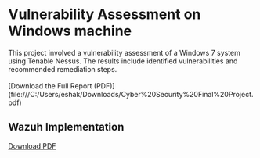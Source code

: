 <h1>Vulnerability Assessment on Windows machine</h1>
<p>This project involved a vulnerability assessment of a Windows 7 system using Tenable Nessus. The results include identified vulnerabilities and recommended remediation steps.<br><br>
[Download the Full Report (PDF)](file:///C:/Users/eshak/Downloads/Cyber%20Security%20Final%20Project.pdf)

</p>

<h2>Wazuh Implementation</h2>
<p></p>

<a href="path/to/your/file.pdf">Download PDF</a>

